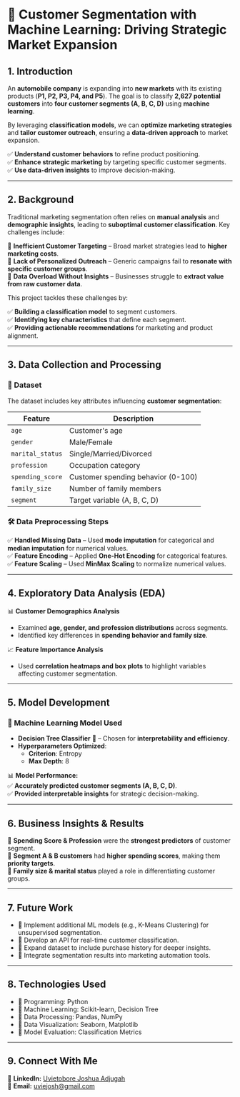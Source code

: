 # 🚀 **Customer Segmentation with Machine Learning: Driving Strategic Market Expansion**  

## **1. Introduction**  
An **automobile company** is expanding into **new markets** with its existing products (**P1, P2, P3, P4, and P5**). The goal is to classify **2,627 potential customers** into **four customer segments (A, B, C, D)** using **machine learning**.  

By leveraging **classification models**, we can **optimize marketing strategies** and **tailor customer outreach**, ensuring a **data-driven approach** to market expansion.  

✅ **Understand customer behaviors** to refine product positioning.  
✅ **Enhance strategic marketing** by targeting specific customer segments.  
✅ **Use data-driven insights** to improve decision-making.  

---

## **2. Background**  
Traditional marketing segmentation often relies on **manual analysis** and **demographic insights**, leading to **suboptimal customer classification**. Key challenges include:  

🔹 **Inefficient Customer Targeting** – Broad market strategies lead to **higher marketing costs**.  
🔹 **Lack of Personalized Outreach** – Generic campaigns fail to **resonate with specific customer groups**.  
🔹 **Data Overload Without Insights** – Businesses struggle to **extract value from raw customer data**.  

This project tackles these challenges by:  

✅ **Building a classification model** to segment customers.  
✅ **Identifying key characteristics** that define each segment.  
✅ **Providing actionable recommendations** for marketing and product alignment.  

---

## **3. Data Collection and Processing**  
### **📂 Dataset**  
The dataset includes key attributes influencing **customer segmentation**:  

| Feature | Description |
|---------|------------|
| `age` | Customer's age |
| `gender` | Male/Female |
| `marital_status` | Single/Married/Divorced |
| `profession` | Occupation category |
| `spending_score` | Customer spending behavior (0-100) |
| `family_size` | Number of family members |
| `segment` | Target variable (A, B, C, D) |

### **🛠️ Data Preprocessing Steps**  
✅ **Handled Missing Data** – Used **mode imputation** for categorical and **median imputation** for numerical values.  
✅ **Feature Encoding** – Applied **One-Hot Encoding** for categorical features.  
✅ **Feature Scaling** – Used **MinMax Scaling** to normalize numerical values.  

---

## **4. Exploratory Data Analysis (EDA)**  
📊 **Customer Demographics Analysis**  
- Examined **age, gender, and profession distributions** across segments.  
- Identified key differences in **spending behavior and family size**.  

📈 **Feature Importance Analysis**  
- Used **correlation heatmaps and box plots** to highlight variables affecting customer segmentation.  

---

## **5. Model Development**  
### **📌 Machine Learning Model Used**  
- **Decision Tree Classifier** 🌳 – Chosen for **interpretability and efficiency**.  
- **Hyperparameters Optimized**:  
  - **Criterion**: Entropy  
  - **Max Depth**: 8  

📊 **Model Performance:**  
✅ **Accurately predicted customer segments (A, B, C, D)**.  
✅ **Provided interpretable insights** for strategic decision-making.  

---

## **6. Business Insights & Results**  
🔹 **Spending Score & Profession** were the **strongest predictors** of customer segment.  
🔹 **Segment A & B customers** had **higher spending scores**, making them **priority targets**.  
🔹 **Family size & marital status** played a role in differentiating customer groups.  

---

## **7. Future Work**  
+ 🔹 Implement additional ML models (e.g., K-Means Clustering) for unsupervised segmentation.
+ 🔹 Develop an API for real-time customer classification.
+ 🔹 Expand dataset to include purchase history for deeper insights.
+ 🔹 Integrate segmentation results into marketing automation tools.

---

## **8. Technologies Used**  
+ 🔹 Programming: Python
+ 🔹 Machine Learning: Scikit-learn, Decision Tree
+ 🔹 Data Processing: Pandas, NumPy
+ 🔹 Data Visualization: Seaborn, Matplotlib
+ 🔹 Model Evaluation: Classification Metrics

---

## **9. Connect With Me**  
💼 **LinkedIn:** [Uvietobore Joshua Adjugah](https://www.linkedin.com/in/uvietobore-joshua-adjugah-2b548621a)  
📧 **Email:** uviejosh@gmail.com  

